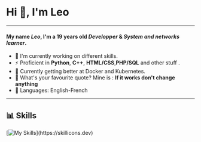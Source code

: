 
# Hi 👋, I'm Leo
[](https://github.com/LeoDev0345#hi--im-Leo)

---

#### My name _Leo_, I'm a 19 years old _Developper_ & _System and networks learner_.

[](https://github.com/elouanb7#my-name-is-elouan-im-a-22-years-old-developper)

- 🏦 I'm currently working on different skills.
- ⚡ Proficient in **Python**, **C++**, **HTML/CSS**,**PHP/SQL** and other stuff .
- 🐋 Currently getting better at Docker and Kubernetes.
- 💬 What's your favourite quote? Mine is : **If it works don't change anything**
- 📖 Languages: English-French

---
## 📊 Skills

[![My Skills](https://skillicons.dev/icons?i=html,css,php,discord,androidstudio,cpp,docker,github,git,grafana,prometheus,idea,kubernetes,linux,mysql,phpstorm,powershell,py,visualstudio,vscode,)](https://skillicons.dev)



